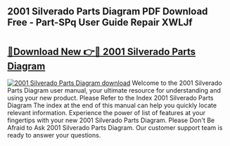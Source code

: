 ## 2001 Silverado Parts Diagram PDF Download Free - Part-SPq User Guide Repair XWLJf

# <h2><a href="http://dfmevuy.blite.top/?on=2001+Silverado+Parts+Diagram">🔗Download New 👉🔴 2001 Silverado Parts Diagram</a></h2>

[![2001 Silverado Parts Diagram download](https://i.imgur.com/lujVjoI.png)](http://dfmevuy.blite.top/?on=2001+Silverado+Parts+Diagram)
Welcome to the 2001 Silverado Parts Diagram user manual, your ultimate resource for understanding and using your new product. Please Refer to the Index 2001 Silverado Parts Diagram The index at the end of this manual can help you quickly locate relevant information. Experience the power of list of features at your fingertips with your new 2001 Silverado Parts Diagram. Please Don't Be Afraid to Ask 2001 Silverado Parts Diagram. Our customer support team is ready to answer your questions.

